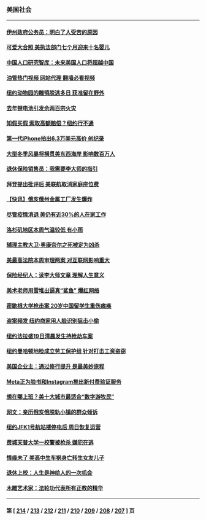### 美国社会
---
#### [伊州政府公务员：明白了人受苦的原因](../../pages/ncid1078160/n13934333.md?02220045) 
#### [可爱大合照 美执法部门七个月迎来十名婴儿](../../pages/ncid1078160/n13934612.md?02220045) 
#### [中国人口研究智库：未来美国人口将超越中国](../../pages/ncid1078160/n13934700.md?02220045) 
#### [油管热门视频 网站代理 翻墙必看视频](http://138.2.39.72:81/youtube.html?epic-marker?02220045)
#### [纽约动物园的雕鸮脱逃多日 获准留在野外](../../pages/ncid1078160/n13934480.md?02220045) 
#### [去年锂电池引发余两百宗火灾](../../pages/ncid1078160/n13934538.md?02220045) 
#### [知假买假 索取高额赔偿？纽约行不通](../../pages/ncid1078160/n13934517.md?02220045) 
#### [第一代iPhone拍出6.3万美元高价 创纪录](../../pages/ncid1078160/n13934377.md?02220045) 
#### [大型冬季风暴将横贯美东西海岸 影响数百万人](../../pages/ncid1078160/n13934402.md?02220045) 
#### [退休保险销售员：我需要李大师的指引](../../pages/ncid1078160/n13934358.md?02220045) 
#### [拜登提出批评后 美联航取消家庭座位费](../../pages/ncid1078160/n13934340.md?02220045) 
#### [【快讯】俄亥俄州金属工厂发生爆炸](../../pages/ncid1078160/n13934352.md?02220045) 
#### [尽管疫情消退 美仍有近30%的人在家工作](../../pages/ncid1078160/n13934302.md?02220045) 
#### [洛杉矶地区本周气温较低 有小雨](../../pages/ncid1078160/n13934330.md?02220045) 
#### [辅理主教大卫‧奥康奈尔之死被定为凶杀](../../pages/ncid1078160/n13934315.md?02220045) 
#### [美最高法院本周审理两案 对互联网影响重大](../../pages/ncid1078160/n13934247.md?02220045) 
#### [保险经纪人：读李大师文章 理解人生意义](../../pages/ncid1078160/n13933564.md?02220045) 
#### [美术老师用雪堆出逼真“鲨鱼” 爆红网络](../../pages/ncid1078160/n13933854.md?02220045) 
#### [密歇根大学枪击案 20岁中国留学生重伤瘫痪](../../pages/ncid1078160/n13933866.md?02220045) 
#### [盗案频发 纽约商家用人脸识别狙击小偷](../../pages/ncid1078160/n13933789.md?02220045) 
#### [纽约法拉盛19日清晨发生持枪劫车案](../../pages/ncid1078160/n13933791.md?02220045) 
#### [纽约曼哈顿地检成立劳工保护组 针对打击工资盗窃](../../pages/ncid1078160/n13933800.md?02220045) 
#### [美国企业主：通过修行提升 是最美妙旅程](../../pages/ncid1078160/n13932975.md?02220045) 
#### [Meta正为脸书和Instagram推出新付费验证服务](../../pages/ncid1078160/n13933554.md?02220045) 
#### [想在哪上班？美十大城市最适合“数字游牧民”](../../pages/ncid1078160/n13933574.md?02220045) 
#### [网文：亲历俄亥俄脱轨小镇的群众倾诉](../../pages/ncid1078160/n13933532.md?02220045) 
#### [纽约JFK1号航站楼停电后 周日恢复运营](../../pages/ncid1078160/n13933533.md?02220045) 
#### [费城天普大学一校警被枪杀 嫌犯在逃](../../pages/ncid1078160/n13932952.md?02220045) 
#### [情缘未了 美高中生车祸身亡转生女友儿子](../../pages/ncid1078160/n13933053.md?02220045) 
#### [退休上校：人生是神给人的一次机会](../../pages/ncid1078160/n13932923.md?02220045) 
#### [木雕艺术家：法轮功代表所有正教的精华](../../pages/ncid1078160/n13932212.md?02220045) 

---
#### 第 [ [214](./214.md?02220045) / [213](./213.md?02220045) / [212](./212.md?02220045) / [211](./211.md?02220045) / [210](./210.md?02220045) / [209](./209.md?02220045) / [208](./208.md?02220045) / [207](./207.md?02220045) ] 页
